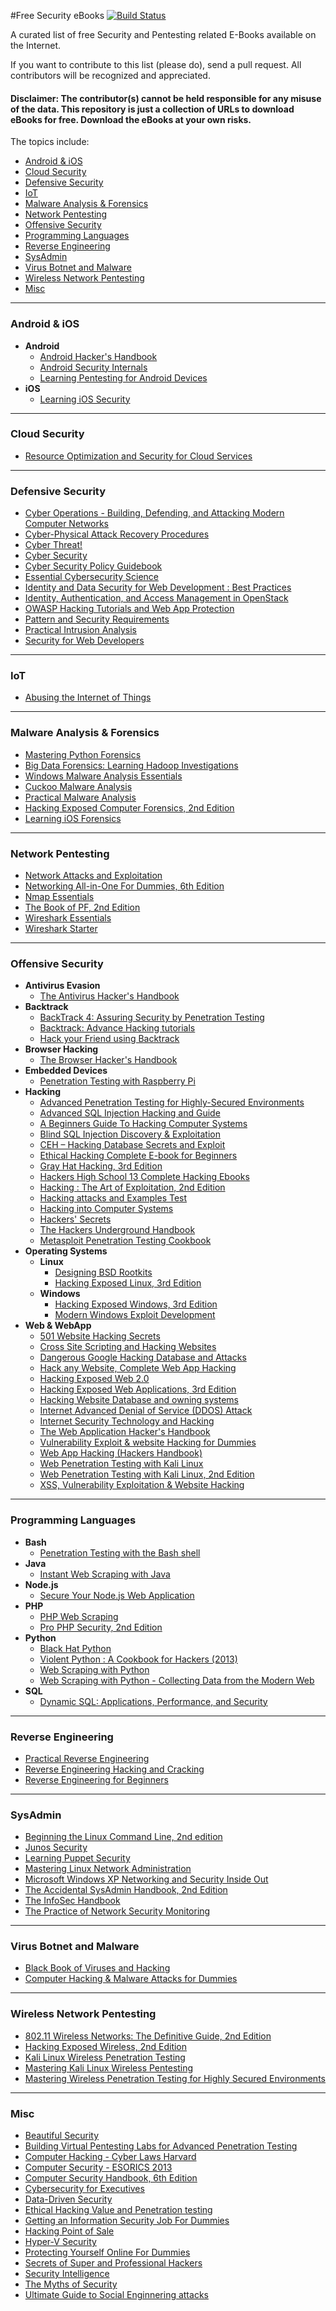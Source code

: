 #Free Security eBooks
[![Build Status](https://travis-ci.org/Hack-with-Github/Free-Security-eBooks.svg?branch=master)](https://travis-ci.org/Hack-with-Github/Free-Security-eBooks)

A curated list of free Security and Pentesting related E-Books available on the Internet.

If you want to contribute to this list (please do), send a pull request. All contributors will be recognized and appreciated.

#### Disclaimer: The contributor(s) cannot be held responsible for any misuse of the data. This repository is just a collection of URLs to download eBooks for free. Download the eBooks at your own risks.

The topics include:

- [Android & iOS](#android--ios)
- [Cloud Security](#cloud-security)
- [Defensive Security](#defensive-security)
- [IoT](#iot)
- [Malware Analysis & Forensics](#malware-analysis--forensics)
- [Network Pentesting](#network-pentesting)
- [Offensive Security](#offensive-security)
- [Programming Languages](#programming-languages)
- [Reverse Engineering](#reverse-engineering)
- [SysAdmin](#sysadmin)
- [Virus Botnet and Malware](#virus-botnet-and-malware)
- [Wireless Network Pentesting](#wireless-network-pentesting)
- [Misc](#misc)


----------

### Android & iOS
- **Android**
  - [Android Hacker's Handbook](http://it-ebooks.info/book/3767/)
  - [Android Security Internals](http://it-ebooks.info/book/4713/)
  - [Learning Pentesting for Android Devices](http://it-ebooks.info/book/3359/)
- **iOS**
  - [Learning iOS Security](http://it-ebooks.info/book/4873/)


----------

### Cloud Security
- [Resource Optimization and Security for Cloud Services](http://it-ebooks.info/book/6971/)


----------

### Defensive Security
- [Cyber Operations - Building, Defending, and Attacking Modern Computer Networks](http://it-ebooks.info/book/6441/)
- [Cyber-Physical Attack Recovery Procedures](http://it-ebooks.info/book/1466085423/)
- [Cyber Threat!](http://it-ebooks.info/book/3636/)
- [Cyber Security](http://it-ebooks.info/book/6360/)
- [Cyber Security Policy Guidebook](http://it-ebooks.info/book/2375/)
- [Essential Cybersecurity Science](http://it-ebooks.info/book/6557/)
- [Identity and Data Security for Web Development : Best Practices](http://it-ebooks.info/book/1462886769/)
- [Identity, Authentication, and Access Management in OpenStack](http://it-ebooks.info/book/6554/)
- [OWASP Hacking Tutorials and Web App Protection](https://www.owasp.org/images/d/d0/Web_Services_Hacking_and_Hardening.pdf)
- [Pattern and Security Requirements](http://it-ebooks.info/book/6359/)
- [Practical Intrusion Analysis](http://it-ebooks.info/book/2303/)
- [Security for Web Developers](http://it-ebooks.info/book/6453/)


----------

### IoT
- [Abusing the Internet of Things](http://it-ebooks.info/book/6419/)


----------

### Malware Analysis & Forensics
- [Mastering Python Forensics](http://it-ebooks.info/book/6646/)
- [Big Data Forensics: Learning Hadoop Investigations](http://it-ebooks.info/book/6282/)
- [Windows Malware Analysis Essentials](http://it-ebooks.info/book/6280/)
- [Cuckoo Malware Analysis](http://it-ebooks.info/book/3201/)
- [Practical Malware Analysis](http://it-ebooks.info/book/2227/)
- [Hacking Exposed Computer Forensics, 2nd Edition](http://it-ebooks.info/book/1097/)
- [Learning iOS Forensics](http://it-ebooks.info/book/5771/)


----------

### Network Pentesting
- [Network Attacks and Exploitation](http://it-ebooks.info/book/6972/)
- [Networking All-in-One For Dummies, 6th Edition](http://it-ebooks.info/book/6922/)
- [Nmap Essentials](http://it-ebooks.info/book/6170/)
- [The Book of PF, 2nd Edition](http://it-ebooks.info/book/1719/)
- [Wireshark Essentials](http://it-ebooks.info/book/6316/)
- [Wireshark Starter](http://it-ebooks.info/book/1783/)


----------

### Offensive Security
- **Antivirus Evasion**
  - [The Antivirus Hacker's Handbook](http://it-ebooks.info/book/6295/)
- **Backtrack**
  - [BackTrack 4: Assuring Security by Penetration Testing](http://it-ebooks.info/book/1989/)
  - [Backtrack: Advance Hacking tutorials](http://www.binary-zone.com/course/BZ-Backtrack.usage.pdf)
  - [Hack your Friend using Backtrack](http://hackerspace.cs.rutgers.edu/library/bt5tutorials/HackYourFriend.pdf)
- **Browser Hacking**
  - [The Browser Hacker's Handbook](http://it-ebooks.info/book/3768/)
- **Embedded Devices**
  - [Penetration Testing with Raspberry Pi](http://it-ebooks.info/book/4908/)
- **Hacking**
  - [Advanced Penetration Testing for Highly-Secured Environments](http://it-ebooks.info/book/2313/)
  - [Advanced SQL Injection Hacking and Guide](https://defcon.org/images/defcon-17/dc-17-presentations/defcon-17-joseph_mccray-adv_sql_injection.pdf)
  - [A Beginners Guide To Hacking Computer Systems](http://www.mediafire.com/download/dyewn6f3r3olnuw/A+Beginners+Guide+To+Hacking+Computer+Systems.zip)
  - [Blind SQL Injection Discovery & Exploitation](http://blueinfy.com/wp/blindsql.pdf)
  - [CEH – Hacking Database Secrets and Exploit](http://repo.hackerzvoice.net/depot_cehv6/)
  - [Ethical Hacking Complete E-book for Beginners](http://pdf.textfiles.com/security/palmer.pdf)
  - [Gray Hat Hacking, 3rd Edition](http://it-ebooks.info/book/1917/)
  - [Hackers High School 13 Complete Hacking Ebooks](http://www.mediafire.com/download/u2akquvibe6ia13/Hackers+High+School+13+Complete+Hacking+E-books.rar)
  - [Hacking : The Art of Exploitation, 2nd Edition](http://it-ebooks.info/book/2624/)
  - [Hacking attacks and Examples Test](http://www.mediafire.com/download/dpysbzboord42lo/Hacking+attacks+and+Examples+Test.zip)
  - [Hacking into Computer Systems](http://www.academia.edu/1153769/Hacking_into_computer_systems_-_a_beginners_guide)
  - [Hackers' Secrets](http://www.onlinepot.org/security/HackersSecrets.pdf)
  - [The Hackers Underground Handbook](https://decryptedmatrix.com/wp-content/uploads/2012/06/The-Hackers-Underground-Handbook.pdf)
  - [Metasploit Penetration Testing Cookbook](http://it-ebooks.info/book/4299/)
- **Operating Systems**
  - **Linux**
     - [Designing BSD Rootkits](http://it-ebooks.info/book/1463046356/)
     - [Hacking Exposed Linux, 3rd Edition](http://it-ebooks.info/book/1095/)
  - **Windows**
     - [Hacking Exposed Windows, 3rd Edition](http://it-ebooks.info/book/1093/)
     - [Modern Windows Exploit Development](https://userscloud.com/9ifscj08wllu)
- **Web & WebApp**
  - [501 Website Hacking Secrets](http://www.mediafire.com/download/da8nhq8oh5iddae/501+Website+Hacking+Secrets.zip)
  - [Cross Site Scripting and Hacking Websites](http://www.objectif-securite.ch/research/xss_security_days.pdf)
  - [Dangerous Google Hacking Database and Attacks](http://www.mediafire.com/download/s3535s2yg1w26u7/Dangerours+Google+Hacking+Database+and+Attacks.zip)
  - [Hack any Website, Complete Web App Hacking](https://www.defcon.org/images/defcon-11/dc-11-presentations/dc-11-Gentil/dc-11-gentil.pdf)
  - [Hacking Exposed Web 2.0](http://it-ebooks.info/book/1094/)
  - [Hacking Exposed Web Applications, 3rd Edition](http://it-ebooks.info/book/1100/)
  - [Hacking Website Database and owning systems](http://www.blackhat.com/presentations/bh-europe-07/Cerrudo/Whitepaper/bh-eu-07-cerrudo-WP-up.pdf)
  - [Internet Advanced Denial of Service (DDOS) Attack](http://www.mediafire.com/download/b4jmyl022rh48c0/Internet+Advanced+Denial+of+Service+%28DDOS%29+Attack.zip)
  - [Internet Security Technology and Hacking](http://www.mediafire.com/download/7tk860o8n777iqa/Internet+Security+Technology+and+Hacking.zip)
  - [The Web Application Hacker's Handbook](https://leaksource.files.wordpress.com/2014/08/the-web-application-hackers-handbook.pdf)
  - [Vulnerability Exploit & website Hacking for Dummies](http://www.mediafire.com/download/j8cvosmvcb4vpw9/Vulnerability+Exploitation+%26+website+Hacking+for+Dummies.rar)
  - [Web App Hacking (Hackers Handbook)](http://www.mediafire.com/download/c7b18vtpc77sysi/Web+App+Hacking+%28Hackers+Handbook%29.zip)
  - [Web Penetration Testing with Kali Linux](http://it-ebooks.info/book/3000/)
  - [Web Penetration Testing with Kali Linux, 2nd Edition](http://it-ebooks.info/book/6565/)
  - [XSS, Vulnerability Exploitation & Website Hacking](http://www.cis.syr.edu/~wedu/seed/Labs/Attacks_XSS/XSS.pdf)


----------

### Programming Languages
- **Bash**
  - [Penetration Testing with the Bash shell](http://it-ebooks.info/book/3568/)
- **Java**
  - [Instant Web Scraping with Java](http://it-ebooks.info/book/5738/)
- **Node.js**
  - [Secure Your Node.js Web Application](http://it-ebooks.info/book/1461595103/)
- **PHP**
  - [PHP Web Scraping](http://it-ebooks.info/book/4297/)
  - [Pro PHP Security, 2nd Edition](http://it-ebooks.info/book/2055/)
- **Python**
  - [Black Hat Python](http://it-ebooks.info/book/4714/)
  - [Violent Python : A Cookbook for Hackers (2013)](https://github.com/reconSF/python/blob/master/Syngress.Violent.Python.a.Cookbook.for.Hackers.2013.pdf)
  - [Web Scraping with Python](http://it-ebooks.info/book/6676/)
  - [Web Scraping with Python - Collecting Data from the Modern Web](http://it-ebooks.info/book/6035/)
- **SQL**
  - [Dynamic SQL: Applications, Performance, and Security](http://it-ebooks.info/book/1463047545/)


----------

### Reverse Engineering
- [Practical Reverse Engineering](http://it-ebooks.info/book/3766/)
- [Reverse Engineering Hacking and Cracking](https://media.blackhat.com/bh-dc-11/Grand/BlackHat_DC_2011_Grand-Workshop.pdf)
- [Reverse Engineering for Beginners ](http://www.t-gr.com/fotis/books/re.pdf)


----------

### SysAdmin
- [Beginning the Linux Command Line, 2nd edition](http://it-ebooks.info/book/6508/)
- [Junos Security](http://it-ebooks.info/book/629/)
- [Learning Puppet Security](http://it-ebooks.info/book/5805/)
- [Mastering Linux Network Administration](http://it-ebooks.info/book/6649/)
- [Microsoft Windows XP Networking and Security Inside Out](http://it-ebooks.info/book/2478/)
- [The Accidental SysAdmin Handbook, 2nd Edition](http://it-ebooks.info/book/6917/)
- [The InfoSec Handbook](http://it-ebooks.info/book/4271/)
- [The Practice of Network Security Monitoring](http://it-ebooks.info/book/4447/)


----------

### Virus Botnet and Malware
- [Black Book of Viruses and Hacking](http://www.mediafire.com/download/c8ilcobmyiqooyp/Black+Book+of+Viruses+and+Hacking.zip)
- [Computer Hacking & Malware Attacks for Dummies](http://www.mediafire.com/download/8derf9dueyq64i5/Computer+Viruses%2C+Hacking+and+Malware+attacks+for+Dummies.zip)


----------

### Wireless Network Pentesting
- [802.11 Wireless Networks: The Definitive Guide, 2nd Edition](http://it-ebooks.info/book/269/)
- [Hacking Exposed Wireless, 2nd Edition](http://it-ebooks.info/book/1099/)
- [Kali Linux Wireless Penetration Testing](http://it-ebooks.info/book/5786/)
- [Mastering Kali Linux Wireless Pentesting](http://it-ebooks.info/book/1461060711/)
- [Mastering Wireless Penetration Testing for Highly Secured Environments](http://it-ebooks.info/book/4916/)


----------

### Misc
- [Beautiful Security](http://it-ebooks.info/book/208/)
- [Building Virtual Pentesting Labs for Advanced Penetration Testing](http://it-ebooks.info/book/5740/)
- [Computer Hacking - Cyber Laws Harvard](http://cyber.law.harvard.edu/sites/cyber.law.harvard.edu/files/ComputerHacking.pdf)
- [Computer Security - ESORICS 2013](http://it-ebooks.info/book/2734/)
- [Computer Security Handbook, 6th Edition](http://it-ebooks.info/book/3763/)
- [Cybersecurity for Executives](http://it-ebooks.info/book/3765/)
- [Data-Driven Security](http://it-ebooks.info/book/3762/)
- [Ethical Hacking Value and Penetration testing](http://www.certconf.org/presentations/2003/Wed/WM4.pdf)
- [Getting an Information Security Job For Dummies](http://it-ebooks.info/book/5756/)
- [Hacking Point of Sale](http://it-ebooks.info/book/3764/)
- [Hyper-V Security](http://it-ebooks.info/book/4847/)
- [Protecting Yourself Online For Dummies](http://it-ebooks.info/book/5755/)
- [Secrets of Super and Professional Hackers](http://www.mediafire.com/download/2sspb36u5gymd23/Secrets+of+Super+and+Professional+Hackers.zip)
- [Security Intelligence](http://it-ebooks.info/book/5685/)
- [The Myths of Security](http://it-ebooks.info/book/165/)
- [Ultimate Guide to Social Enginnering attacks](http://uwcisa.uwaterloo.ca/Biblio2/Topic/ACC626%20Social%20Engineering%20A%20Cheung.pdf)